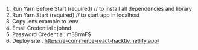 1. Run Yarn Before Start (required) // to install all dependencies and library
2. Run Yarn Start (required) // to start app in localhost
3. Copy .env.example to .env
4. Email Credential : johnd
5. Password Credential: m38rmF$
6. Deploy site : https://e-commerce-react-hacktiv.netlify.app/
